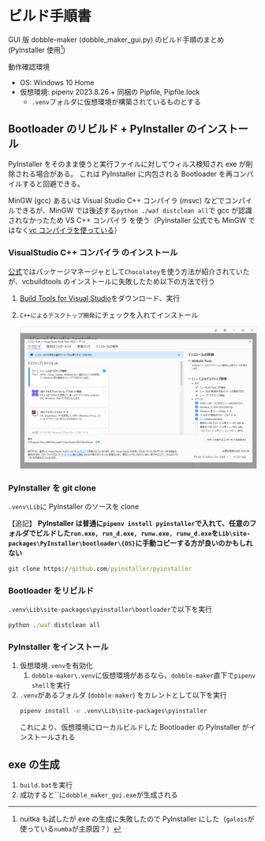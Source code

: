 # ビルド手順書

GUI 版 dobble-maker (dobble_maker_gui.py) のビルド手順のまとめ (PyInstaller 使用[^about_nuitka])

[^about_nuitka]: nuitka も試したが exe の生成に失敗したので PyInstaller にした（`galois`が使っている`numba`が主原因？）

動作確認環境

- OS: Windows 10 Home
- 仮想環境: pipenv 2023.8.26 + 同梱の Pipfile, Pipfile.lock
  - `.venv`フォルダに仮想環境が構築されているものとする

## Bootloader のリビルド + PyInstaller のインストール

PyInstaller をそのまま使うと実行ファイルに対してウィルス検知され exe が削除される場合がある。
これは PyInstaller に内包される Bootloader を再コンパイルすると回避できる。

MinGW (gcc) あるいは Visual Studio C++ コンパイラ (msvc) などでコンパイルできるが、MinGW では後述する`python ./waf distclean all`で gcc が認識されなかったため VS C++ コンパイラ を使う（PyInstaller 公式でも MinGW ではなく[vc コンパイラを使っている](https://www.pyinstaller.org/en/stable/bootloader-building.html#building-for-windows)）

### VisualStudio C++ コンパイラ のインストール

[公式](https://www.pyinstaller.org/en/stable/bootloader-building.html#build-using-visual-studio-c)ではパッケージマネージャとして`Chocolatey`を使う方法が紹介されていたが、vcbuildtools のインストールに失敗したため以下の方法で行う

1. [Build Tools for Visual Studio](https://visualstudio.microsoft.com/ja/downloads/)をダウンロード、実行
2. `C++によるデスクトップ開発`にチェックを入れてインストール

   ![](readme_images/build_tools_conf.png)

### PyInstaller を git clone

`.venv\Lib`に PyInstaller のソースを clone

【追記】 **PyInstaller は普通に`pipenv install pyinstaller`で入れて、任意のフォルダでビルドした`run.exe, run_d.exe, runw.exe, runw_d.exe`を`Lib\site-packages\PyInstaller\bootloader\{OS}`に手動コピーする方が良いのかもしれない**

```cmd
git clone https://github.com/pyinstaller/pyinstaller
```

### Bootloader をリビルド

`.venv\Lib\site-packages\pyinstaller\bootloader`で以下を実行

```cmd
python ./waf distclean all
```

### PyInstaller をインストール

1. 仮想環境`.venv`を有効化
   1. `dobble-maker\.venv`に仮想環境があるなら、`dobble-maker`直下で`pipenv shell`を実行
2. `.venv`があるフォルダ (`dobble-maker`) をカレントとして以下を実行
   ```cmd
   pipenv install -e .venv\Lib\site-packages\pyinstaller
   ```
   これにより、仮想環境にローカルビルドした Bootloader の PyInstaller がインストールされる

## exe の生成

1. `build.bat`を実行
2. 成功すると``に`dobble_maker_gui.exe`が生成される
